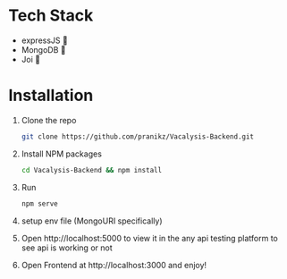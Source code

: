 # Tech Stack
- expressJS 🚅
- MongoDB 🍃
- Joi 📒

# Installation

1. Clone the repo

    ```sh
    git clone https://github.com/pranikz/Vacalysis-Backend.git
    ```

3. Install NPM packages
    ```sh
    cd Vacalysis-Backend && npm install
    ```
4. Run
    ```sh
    npm serve
    ```
5. setup env file (MongoURI specifically)

6.  Open http://localhost:5000 to view it in the any api testing platform to see api is working or not

7.  Open Frontend at http://localhost:3000 and enjoy!

